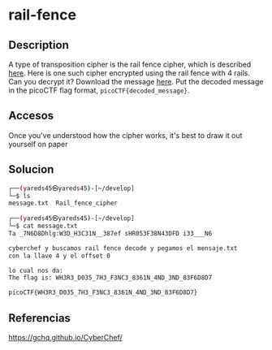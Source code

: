 # rail-fence

## Description
A type of transposition cipher is the rail fence cipher, which is described [here](https://en.wikipedia.org/wiki/Rail_fence_cipher). Here is one such cipher encrypted using the rail fence with 4 rails. Can you decrypt it? Download the message [here](https://artifacts.picoctf.net/c/273/message.txt). Put the decoded message in the picoCTF flag format, `picoCTF{decoded_message}`.

## Accesos
Once you've understood how the cipher works, it's best to draw it out yourself on paper

## Solucion

```bash
┌──(yareds45㉿yareds45)-[~/develop]
└─$ ls
message.txt  Rail_fence_cipher
                                                                                                
┌──(yareds45㉿yareds45)-[~/develop]
└─$ cat message.txt      
Ta _7N6D8Dhlg:W3D_H3C31N__387ef sHR053F38N43DFD i33___N6 

cyberchef y buscamos rail fence decode y pegamos el mensaje.txt
con la llave 4 y el offset 0

lo cual nos da:
The flag is: WH3R3_D035_7H3_F3NC3_8361N_4ND_3ND_83F6D8D7

picoCTF{WH3R3_D035_7H3_F3NC3_8361N_4ND_3ND_83F6D8D7}
```


## Referencias
https://gchq.github.io/CyberChef/